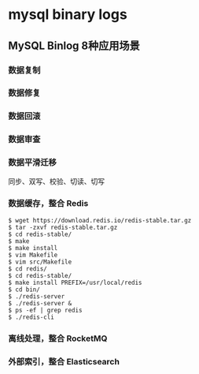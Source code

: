 # mysql binary logs

## MySQL Binlog 8种应用场景

### 数据复制

### 数据修复

### 数据回滚

### 数据审查

### 数据平滑迁移

同步、双写、校验、切读、切写

### 数据缓存，整合 Redis

```shell
$ wget https://download.redis.io/redis-stable.tar.gz
$ tar -zxvf redis-stable.tar.gz 
$ cd redis-stable/
$ make
$ make install
$ vim Makefile 
$ vim src/Makefile
$ cd redis/
$ cd redis-stable/
$ make install PREFIX=/usr/local/redis
$ cd bin/
$ ./redis-server 
$ ./redis-server &
$ ps -ef | grep redis
$ ./redis-cli
```

### 离线处理，整合 RocketMQ

### 外部索引，整合 Elasticsearch